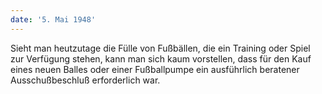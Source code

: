 ```yaml
---
date: '5. Mai 1948'
---
```


Sieht man heutzutage die Fülle von Fußbällen, die ein Training oder Spiel zur Verfügung stehen, kann man sich kaum vorstellen, dass für den Kauf eines neuen Balles oder einer Fußballpumpe ein ausführlich beratener Ausschußbeschluß erforderlich war.
